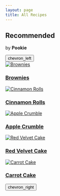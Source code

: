 ```yaml
---
layout: page
title: All Recipes
---
```

<section class="recommended">
  <div class="recommended-header">
    <h2>Recommended</h2>
    <p class="subtitle">by <strong>Pookie</strong></p>
  </div>

  <div class="carousel-wrapper">
    <button class="arrow left" id="left">
        <span class="material-icons">chevron_left</span>
    </button>
    <div class="carousel">
      <a href="brownies/" class="recipe-card">
        <img src="{{ '/assets/images/brownies.jpg' | relative_url }}" alt="Brownies">
        <h3>Brownies</h3>
      </a>
      <a href="" class="recipe-card">
        <img src="{{ '/assets/images/no-image-available.png' | relative_url }}" alt="Cinnamon Rolls">
        <h3>Cinnamon Rolls</h3>
      </a>
      <a href="" class="recipe-card">
        <img src="{{ '/assets/images/no-image-available.png' | relative_url }}" alt="Apple Crumble">
        <h3>Apple Crumble</h3>
      </a>
      <a href="" class="recipe-card">
        <img src="{{ '/assets/images/no-image-available.png' | relative_url }}" alt="Red Velvet Cake">
        <h3>Red Velvet Cake</h3>
      </a>
      <a href="" class="recipe-card">
        <img src="{{ '/assets/images/no-image-available.png' | relative_url }}" alt="Carrot Cake">
        <h3>Carrot Cake</h3>
      </a>
    </div>
    <button class="arrow right" id="right">
        <span class="material-icons">chevron_right</span>
    </button>
  </div>
</section>